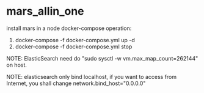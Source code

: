 # mars_allin_one
install mars in a node 
docker-compose  operation:
1. docker-compose -f docker-compose.yml up -d
2. docker-compose -f docker-compose.yml stop

NOTE: ElasticSearch need do "sudo sysctl -w vm.max_map_count=262144" on host.

NOTE: elasticsearch only bind localhost, if you want to access from Internet, you shall change network.bind_host="0.0.0.0"

